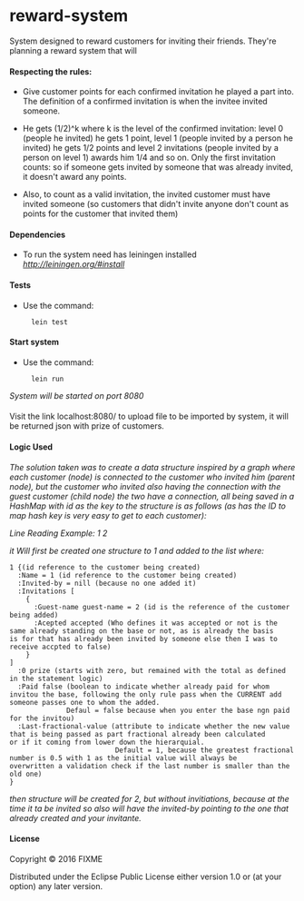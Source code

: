 # reward-system

System designed to reward customers for inviting their friends. They're planning a reward system that will

#### Respecting the rules:

 * Give customer points for each confirmed invitation he played a part into. The definition of a confirmed invitation is when the invitee invited someone.

 * He gets (1/2)^k where k is the level of the confirmed invitation: level 0 (people he invited) he gets 1 point, level 1 (people invited by a person he invited) he gets 1/2 points and level 2 invitations (people invited by a person on level 1) awards him 1/4 and so on. Only the first invitation counts: so if someone gets invited by someone that was already invited, it doesn't award any points.

 * Also, to count as a valid invitation, the invited customer must have invited someone (so customers that didn't invite anyone don't count as points for the customer that invited them)

#### Dependencies

* To run the system need has leiningen installed _http://leiningen.org/#install_


#### Tests

* Use the command: 
  ```
    lein test
  ```
  
#### Start system 

* Use the command: 
  ```
    lein run
  ```
  
_System will be started on port 8080_
  
#### 

Visit the link localhost:8080/ to upload file to be imported by system, it will be returned json with prize of customers.

#### Logic Used

_The solution taken was to create a data structure inspired by a graph where each customer (node) is connected to the customer who invited him (parent node), but the customer who invited also having the connection with the guest customer (child node) the two have a connection, all being saved in a HashMap with id as the key to the structure is as follows (as has the ID to map hash key is very easy to get to each customer):_

_Line Reading Example: 1 2_

_it Will first be created one structure to 1 and added to the list where:_

```
1 {(id reference to the customer being created)
  :Name = 1 (id reference to the customer being created)
  :Invited-by = nill (because no one added it)
  :Invitations [
    {
      :Guest-name guest-name = 2 (id is the reference of the customer being added)
      :Acepted accepted (Who defines it was accepted or not is the same already standing on the base or not, as is already the basis                          is for that has already been invited by someone else then I was to receive accpted to false)
    }
]
  :0 prize (starts with zero, but remained with the total as defined in the statement logic)
  :Paid false (boolean to indicate whether already paid for whom invitou the base, following the only rule pass when the CURRENT add                someone passes one to whom the added.
              Defaul = false because when you enter the base ngn paid for the invitou)
  :Last-fractional-value (attribute to indicate whether the new value that is being passed as part fractional already been calculated                           or if it coming from lower down the hierarquial.
                          Default = 1, because the greatest fractional number is 0.5 with 1 as the initial value will always be                                 overwritten a validation check if the last number is smaller than the old one)
}
```
_then structure will be created for 2, but without invitiations, because at the time it ta be invited so also will have the invited-by pointing to the one that already created and your invitante._

#### License

Copyright © 2016 FIXME

Distributed under the Eclipse Public License either version 1.0 or (at
your option) any later version.
